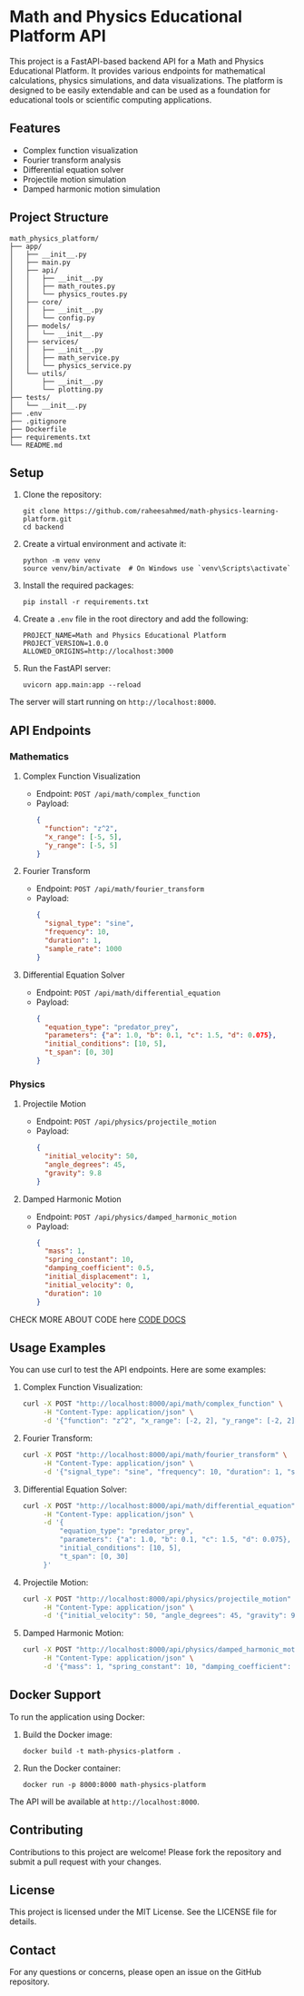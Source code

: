 # Math and Physics Educational Platform API

This project is a FastAPI-based backend API for a Math and Physics Educational Platform. It provides various endpoints for mathematical calculations, physics simulations, and data visualizations. The platform is designed to be easily extendable and can be used as a foundation for educational tools or scientific computing applications.

## Features

- Complex function visualization
- Fourier transform analysis
- Differential equation solver
- Projectile motion simulation
- Damped harmonic motion simulation

## Project Structure

```
math_physics_platform/
├── app/
│   ├── __init__.py
│   ├── main.py
│   ├── api/
│   │   ├── __init__.py
│   │   ├── math_routes.py
│   │   └── physics_routes.py
│   ├── core/
│   │   ├── __init__.py
│   │   └── config.py
│   ├── models/
│   │   └── __init__.py
│   ├── services/
│   │   ├── __init__.py
│   │   ├── math_service.py
│   │   └── physics_service.py
│   └── utils/
│       ├── __init__.py
│       └── plotting.py
├── tests/
│   └── __init__.py
├── .env
├── .gitignore
├── Dockerfile
├── requirements.txt
└── README.md
```

## Setup

1. Clone the repository:
   ```
   git clone https://github.com/raheesahmed/math-physics-learning-platform.git
   cd backend
   ```

2. Create a virtual environment and activate it:
   ```
   python -m venv venv
   source venv/bin/activate  # On Windows use `venv\Scripts\activate`
   ```

3. Install the required packages:
   ```
   pip install -r requirements.txt
   ```

4. Create a `.env` file in the root directory and add the following:
   ```
   PROJECT_NAME=Math and Physics Educational Platform
   PROJECT_VERSION=1.0.0
   ALLOWED_ORIGINS=http://localhost:3000
   ```

5. Run the FastAPI server:
   ```
   uvicorn app.main:app --reload
   ```

The server will start running on `http://localhost:8000`.

## API Endpoints

### Mathematics

1. Complex Function Visualization
   - Endpoint: `POST /api/math/complex_function`
   - Payload:
     ```json
     {
       "function": "z^2",
       "x_range": [-5, 5],
       "y_range": [-5, 5]
     }
     ```

2. Fourier Transform
   - Endpoint: `POST /api/math/fourier_transform`
   - Payload:
     ```json
     {
       "signal_type": "sine",
       "frequency": 10,
       "duration": 1,
       "sample_rate": 1000
     }
     ```

3. Differential Equation Solver
   - Endpoint: `POST /api/math/differential_equation`
   - Payload:
     ```json
     {
       "equation_type": "predator_prey",
       "parameters": {"a": 1.0, "b": 0.1, "c": 1.5, "d": 0.075},
       "initial_conditions": [10, 5],
       "t_span": [0, 30]
     }
     ```

### Physics

1. Projectile Motion
   - Endpoint: `POST /api/physics/projectile_motion`
   - Payload:
     ```json
     {
       "initial_velocity": 50,
       "angle_degrees": 45,
       "gravity": 9.8
     }
     ```

2. Damped Harmonic Motion
   - Endpoint: `POST /api/physics/damped_harmonic_motion`
   - Payload:
     ```json
     {
       "mass": 1,
       "spring_constant": 10,
       "damping_coefficient": 0.5,
       "initial_displacement": 1,
       "initial_velocity": 0,
       "duration": 10
     }
     ```

CHECK MORE ABOUT CODE here [CODE DOCS](/backend/code_details.md)

## Usage Examples

You can use curl to test the API endpoints. Here are some examples:

1. Complex Function Visualization:
   ```bash
   curl -X POST "http://localhost:8000/api/math/complex_function" \
        -H "Content-Type: application/json" \
        -d '{"function": "z^2", "x_range": [-2, 2], "y_range": [-2, 2]}'
   ```

2. Fourier Transform:
   ```bash
   curl -X POST "http://localhost:8000/api/math/fourier_transform" \
        -H "Content-Type: application/json" \
        -d '{"signal_type": "sine", "frequency": 10, "duration": 1, "sample_rate": 1000}'
   ```

3. Differential Equation Solver:
   ```bash
   curl -X POST "http://localhost:8000/api/math/differential_equation" \
        -H "Content-Type: application/json" \
        -d '{
            "equation_type": "predator_prey",
            "parameters": {"a": 1.0, "b": 0.1, "c": 1.5, "d": 0.075},
            "initial_conditions": [10, 5],
            "t_span": [0, 30]
        }'
   ```

4. Projectile Motion:
   ```bash
   curl -X POST "http://localhost:8000/api/physics/projectile_motion" \
        -H "Content-Type: application/json" \
        -d '{"initial_velocity": 50, "angle_degrees": 45, "gravity": 9.8}'
   ```

5. Damped Harmonic Motion:
   ```bash
   curl -X POST "http://localhost:8000/api/physics/damped_harmonic_motion" \
        -H "Content-Type: application/json" \
        -d '{"mass": 1, "spring_constant": 10, "damping_coefficient": 0.5, "initial_displacement": 1, "initial_velocity": 0, "duration": 10}'
   ```

## Docker Support

To run the application using Docker:

1. Build the Docker image:
   ```
   docker build -t math-physics-platform .
   ```

2. Run the Docker container:
   ```
   docker run -p 8000:8000 math-physics-platform
   ```

The API will be available at `http://localhost:8000`.

## Contributing

Contributions to this project are welcome! Please fork the repository and submit a pull request with your changes.

## License

This project is licensed under the MIT License. See the LICENSE file for details.

## Contact

For any questions or concerns, please open an issue on the GitHub repository.